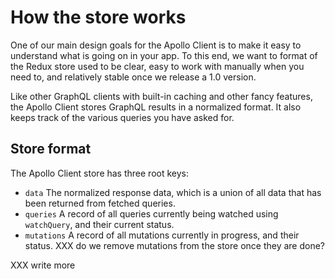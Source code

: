 # How the store works

One of our main design goals for the Apollo Client is to make it easy to understand what is going on in your app. To this end, we want to format of the Redux store used to be clear, easy to work with manually when you need to, and relatively stable once we release a 1.0 version.

Like other GraphQL clients with built-in caching and other fancy features, the Apollo Client stores GraphQL results in a normalized format. It also keeps track of the various queries you have asked for.

## Store format

The Apollo Client store has three root keys:

- `data` The normalized response data, which is a union of all data that has been returned from fetched queries.
- `queries` A record of all queries currently being watched using `watchQuery`, and their current status.
- `mutations` A record of all mutations currently in progress, and their status. XXX do we remove mutations from the store once they are done?

XXX write more
